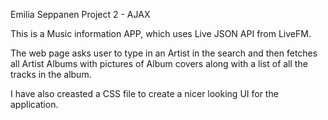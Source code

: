 Emilia Seppanen 
Project 2 - AJAX

This is a Music information APP, which uses Live JSON API from LiveFM.

The web page asks user to type in an Artist in the search and then fetches all Artist Albums with pictures of Album covers along with a list of all the tracks in the album.

I have also creasted a CSS file to create a nicer looking UI for the application.

